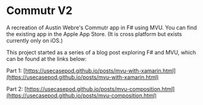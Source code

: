 # Commutr V2
A recreation of Austin Webre's Commutr app in F# using MVU. You can find the existing app in the Apple App Store. (It is cross platform but exists currently only on iOS.)

This project started as a series of a blog post exploring F# and MVU, which can be found at the links below:

Part 1: [https://usecasepod.github.io/posts/mvu-with-xamarin.html](https://usecasepod.github.io/posts/mvu-with-xamarin.html)

Part 2: [https://usecasepod.github.io/posts/mvu-composition.html](https://usecasepod.github.io/posts/mvu-composition.html)
